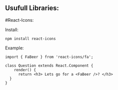 ## Usufull Libraries:

#React-Icons:


  Install:
  ```
  npm install react-icons
  ```
  Example:
  ```
  import { FaBeer } from 'react-icons/fa';

  class Question extends React.Component {
      render() {
        return <h3> Lets go for a <FaBeer />? </h3>
    }
  }
```

